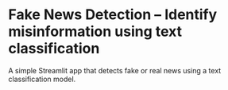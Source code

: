 # Fake News Detection – Identify misinformation using text classification
A simple Streamlit app that detects fake or real news using a text classification model.
